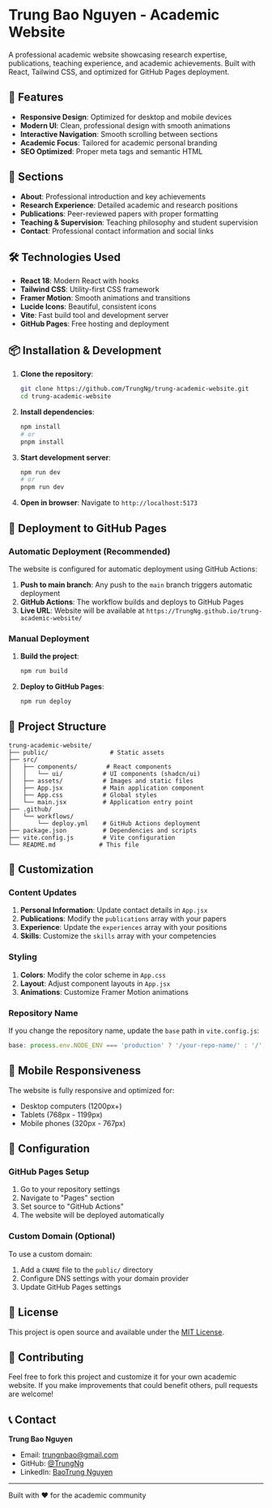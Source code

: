 # Trung Bao Nguyen - Academic Website

A professional academic website showcasing research expertise, publications, teaching experience, and academic achievements. Built with React, Tailwind CSS, and optimized for GitHub Pages deployment.

## 🌟 Features

- **Responsive Design**: Optimized for desktop and mobile devices
- **Modern UI**: Clean, professional design with smooth animations
- **Interactive Navigation**: Smooth scrolling between sections
- **Academic Focus**: Tailored for academic personal branding
- **SEO Optimized**: Proper meta tags and semantic HTML

## 🚀 Sections

- **About**: Professional introduction and key achievements
- **Research Experience**: Detailed academic and research positions
- **Publications**: Peer-reviewed papers with proper formatting
- **Teaching & Supervision**: Teaching philosophy and student supervision
- **Contact**: Professional contact information and social links

## 🛠️ Technologies Used

- **React 18**: Modern React with hooks
- **Tailwind CSS**: Utility-first CSS framework
- **Framer Motion**: Smooth animations and transitions
- **Lucide Icons**: Beautiful, consistent icons
- **Vite**: Fast build tool and development server
- **GitHub Pages**: Free hosting and deployment

## 📦 Installation & Development

1. **Clone the repository**:
   ```bash
   git clone https://github.com/TrungNg/trung-academic-website.git
   cd trung-academic-website
   ```

2. **Install dependencies**:
   ```bash
   npm install
   # or
   pnpm install
   ```

3. **Start development server**:
   ```bash
   npm run dev
   # or
   pnpm run dev
   ```

4. **Open in browser**: Navigate to `http://localhost:5173`

## 🚀 Deployment to GitHub Pages

### Automatic Deployment (Recommended)

The website is configured for automatic deployment using GitHub Actions:

1. **Push to main branch**: Any push to the `main` branch triggers automatic deployment
2. **GitHub Actions**: The workflow builds and deploys to GitHub Pages
3. **Live URL**: Website will be available at `https://TrungNg.github.io/trung-academic-website/`

### Manual Deployment

1. **Build the project**:
   ```bash
   npm run build
   ```

2. **Deploy to GitHub Pages**:
   ```bash
   npm run deploy
   ```

## 📁 Project Structure

```
trung-academic-website/
├── public/                 # Static assets
├── src/
│   ├── components/        # React components
│   │   └── ui/           # UI components (shadcn/ui)
│   ├── assets/           # Images and static files
│   ├── App.jsx           # Main application component
│   ├── App.css           # Global styles
│   └── main.jsx          # Application entry point
├── .github/
│   └── workflows/
│       └── deploy.yml    # GitHub Actions deployment
├── package.json          # Dependencies and scripts
├── vite.config.js        # Vite configuration
└── README.md            # This file
```

## 🎨 Customization

### Content Updates

1. **Personal Information**: Update contact details in `App.jsx`
2. **Publications**: Modify the `publications` array with your papers
3. **Experience**: Update the `experiences` array with your positions
4. **Skills**: Customize the `skills` array with your competencies

### Styling

1. **Colors**: Modify the color scheme in `App.css`
2. **Layout**: Adjust component layouts in `App.jsx`
3. **Animations**: Customize Framer Motion animations

### Repository Name

If you change the repository name, update the `base` path in `vite.config.js`:

```javascript
base: process.env.NODE_ENV === 'production' ? '/your-repo-name/' : '/',
```

## 📱 Mobile Responsiveness

The website is fully responsive and optimized for:
- Desktop computers (1200px+)
- Tablets (768px - 1199px)
- Mobile phones (320px - 767px)

## 🔧 Configuration

### GitHub Pages Setup

1. Go to your repository settings
2. Navigate to "Pages" section
3. Set source to "GitHub Actions"
4. The website will be deployed automatically

### Custom Domain (Optional)

To use a custom domain:
1. Add a `CNAME` file to the `public/` directory
2. Configure DNS settings with your domain provider
3. Update GitHub Pages settings

## 📄 License

This project is open source and available under the [MIT License](LICENSE).

## 🤝 Contributing

Feel free to fork this project and customize it for your own academic website. If you make improvements that could benefit others, pull requests are welcome!

## 📞 Contact

**Trung Bao Nguyen**
- Email: trungnbao@gmail.com
- GitHub: [@TrungNg](https://github.com/TrungNg)
- LinkedIn: [BaoTrung Nguyen](https://www.linkedin.com/in/baotrung-nguyen-b3252047/)

---

Built with ❤️ for the academic community


